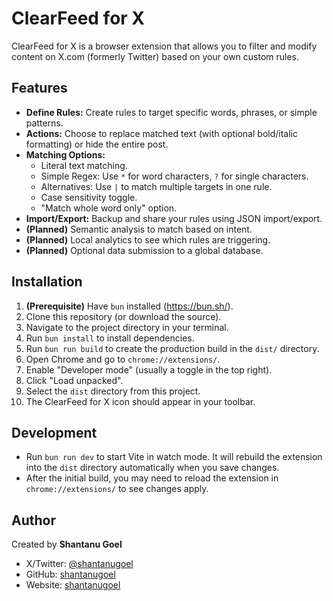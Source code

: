# ClearFeed for X

ClearFeed for X is a browser extension that allows you to filter and modify content on X.com (formerly Twitter) based on your own custom rules.

## Features

*   **Define Rules:** Create rules to target specific words, phrases, or simple patterns.
*   **Actions:** Choose to replace matched text (with optional bold/italic formatting) or hide the entire post.
*   **Matching Options:**
    *   Literal text matching.
    *   Simple Regex: Use `*` for word characters, `?` for single characters.
    *   Alternatives: Use `|` to match multiple targets in one rule.
    *   Case sensitivity toggle.
    *   "Match whole word only" option.
*   **Import/Export:** Backup and share your rules using JSON import/export.
*   **(Planned)** Semantic analysis to match based on intent.
*   **(Planned)** Local analytics to see which rules are triggering.
*   **(Planned)** Optional data submission to a global database.

## Installation

1.  **(Prerequisite)** Have `bun` installed (https://bun.sh/).
2.  Clone this repository (or download the source).
3.  Navigate to the project directory in your terminal.
4.  Run `bun install` to install dependencies.
5.  Run `bun run build` to create the production build in the `dist/` directory.
6.  Open Chrome and go to `chrome://extensions/`.
7.  Enable "Developer mode" (usually a toggle in the top right).
8.  Click "Load unpacked".
9.  Select the `dist` directory from this project.
10. The ClearFeed for X icon should appear in your toolbar.

## Development

*   Run `bun run dev` to start Vite in watch mode. It will rebuild the extension into the `dist` directory automatically when you save changes.
*   After the initial build, you may need to reload the extension in `chrome://extensions/` to see changes apply.

## Author

Created by **Shantanu Goel**
*   X/Twitter: [@shantanugoel](https://x.com/shantanugoel)
*   GitHub: [shantanugoel](https://github.com/shantanugoel)
*   Website: [shantanugoel](https://shantanugoel.com)